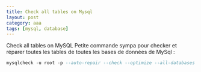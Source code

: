 ```yaml
---
title: Check all tables on Mysql
layout: post
category: aaa
tags: [mysql, database]
---
```


Check all tables on MySQL
Petite commande sympa pour checker et réparer toutes les tables de toutes les bases de données de MySql :

~~~SQL
mysqlcheck -u root -p --auto-repair --check --optimize --all-databases
~~~
